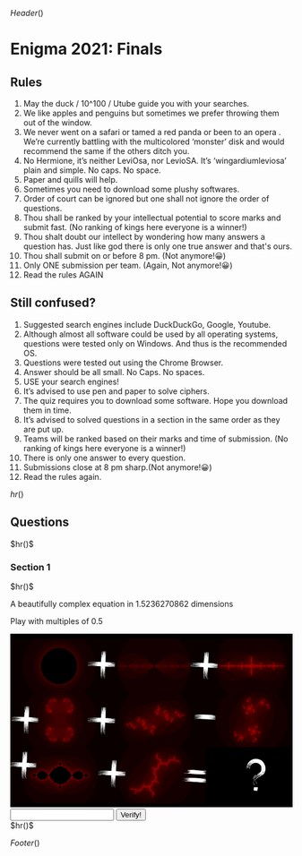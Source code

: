 $Header()$
<script src="/links/cryptojs/EnigmaAnswers.js"></script>
<script src="/links/cryptojs/sha256.js"></script>

<h1>Enigma 2021: Finals</h1>

<h2>Rules</h2>
<ol>
<li> May the duck / 10^100 / Utube guide you with your searches.
<li> We like apples and penguins but sometimes we prefer throwing them out of the window.
<li> We never went on a safari or tamed a red panda or been to an opera . We’re currently battling with the multicolored ‘monster’ disk and would recommend the same if the others ditch you.
<li> No Hermione, it’s neither LeviOsa, nor LevioSA. It’s ‘wingardiumleviosa’ plain and simple. No caps. No space.
<li> Paper and quills will help.
<li> Sometimes you need to download some plushy softwares.
<li> Order of court can be ignored but one shall not ignore the order of questions.
<li> Thou shall be ranked by your intellectual potential to score marks and submit fast. (No ranking of kings here everyone is a winner!)
<li> Thou shalt doubt our intellect by wondering how many answers a question has. Just like god there is only one true answer and that's ours.
<li> Thou shall submit on or before 8 pm. (Not anymore!😀)
<li> Only ONE submission per team. (Again, Not anymore!😀)
<li> Read the rules AGAIN
</ol>

<h2>Still confused?</h2>
<ol>
<li>Suggested search engines include DuckDuckGo, Google, Youtube.
<li>Although almost all software could be used by all operating systems, questions were tested only on Windows. And thus is the recommended OS.
<li>Questions were tested out using the Chrome Browser.
<li>Answer should be all small. No Caps. No spaces.
<li>USE your search engines!
<li>It’s advised to use pen and paper to solve ciphers.
<li>The quiz requires you to download some software. Hope you download them in time.
<li>It’s advised to solved questions in a section in the same order as they are put up.
<li>Teams will be ranked based on their marks and time of submission. (No ranking of kings here everyone is a winner!)
<li>There is only one answer to every question.
<li>Submissions close at 8 pm sharp.(Not anymore!😀)
<li>Read the rules again.
</ol>

$hr()$

<h2>Questions</h2>
$hr()$
<div class="EnigmaSection">
<h3>Section 1</h3>
$hr()$
<p class="EnigmaQuestion">A beautifully complex equation in 1.5236270862 dimensions</p>
<p class="EnigmaQDiscription">Play with multiples of 0.5</p>
<img class="EnigmaImage" src="../links/images/enigma/1.png" />
<div class="EnigmaAnswerGrid" id="21e1">
<input class="EnigmaAnswer"></input>
<button type=button onclick="CheckEnigmaAnswer()" class="EnigmaAnswerButton">Verify!</button>
</div>
$hr()$

</div>

$Footer()$
